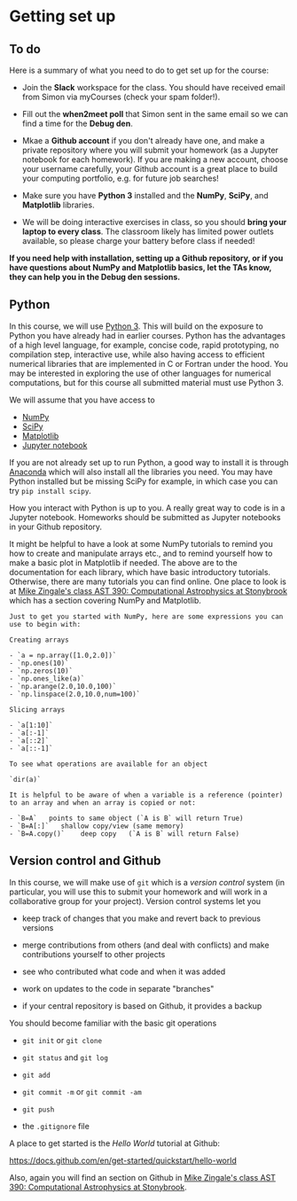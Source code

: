 # Getting set up

## To do

Here is a summary of what you need to do to get set up for the course:

- Join the **Slack** workspace for the class. You should have received email from Simon via myCourses (check your spam folder!). 

- Fill out the **when2meet poll** that Simon sent in the same email so we can find a time for the **Debug den**.

- Mkae a **Github account** if you don't already have one, and make a private repository where you will submit your homework (as a Jupyter notebook for each homework).  If you are making a new account, choose your username carefully, your Github account is a great place to build your computing portfolio, e.g. for future job searches!

- Make sure you have **Python 3** installed and the **NumPy**, **SciPy**, and **Matplotlib** libraries.

- We will be doing interactive exercises in class, so you should **bring your laptop to every class**. The classroom likely has limited power outlets available, so please charge your battery before class if needed!

**If you need help with installation, setting up a Github repository, or if you have questions about NumPy and Matplotlib basics, let the TAs know, they can help you in the Debug den sessions.**


## Python

In this course, we will use [Python 3](https://docs.python.org/3/). This will build on the exposure to Python you have already had in earlier courses. Python has the advantages of a high level language, for example, concise code, rapid prototyping, no compilation step, interactive use, while also having access to efficient numerical libraries that are implemented in C or Fortran under the hood. You may be interested in exploring the use of other languages for numerical computations, but for this course all submitted material must use Python 3.

We will assume that you have access to 

- [NumPy](https://numpy.org/doc/stable/)
- [SciPy](https://docs.scipy.org/doc/scipy/tutorial/index.html#user-guide)
- [Matplotlib](https://matplotlib.org/stable/#)
- [Jupyter notebook](https://jupyter.org)

If you are not already set up to run Python, a good way to install it is through [Anaconda](https://www.anaconda.com/download) which will also install all the libraries you need. You may have Python installed but be missing SciPy for example, in which case you can try `pip install scipy`.

How you interact with Python is up to you. A really great way to code is in a Jupyter notebook. Homeworks should be submitted as Jupyter notebooks in your Github repository.  

It might be helpful to have a look at some NumPy tutorials to remind you how to create and manipulate arrays etc., and to remind yourself how to make a basic plot in Matplotlib if needed. The above are to the documentation for each library, which have basic introductory tutorials.  Otherwise, there are many tutorials you can find online. One place to look is at [Mike Zingale's class AST 390: Computational Astrophysics at Stonybrook](https://zingale.github.io/computational_astrophysics/intro.html)
which has a section covering NumPy and Matplotlib. 

```{admonition} Exploring NumPy
Just to get you started with NumPy, here are some expressions you can use to begin with:

Creating arrays

- `a = np.array([1.0,2.0])`
- `np.ones(10)`
- `np.zeros(10)`
- `np.ones_like(a)`
- `np.arange(2.0,10.0,100)`
- `np.linspace(2.0,10.0,num=100)`

Slicing arrays

- `a[1:10]`
- `a[:-1]`
- `a[::2]`
- `a[::-1]`

To see what operations are available for an object

`dir(a)`

It is helpful to be aware of when a variable is a reference (pointer) to an array and when an array is copied or not:

- `B=A`   points to same object (`A is B` will return True)
- `B=A[:]`   shallow copy/view (same memory)
- `B=A.copy()`    deep copy   (`A is B` will return False)
```


## Version control and Github

In this course, we will make use of `git` which is a *version control* system (in particular, you will use this to submit your homework and will work in a collaborative group for your project).  Version control systems let you

- keep track of changes that you make and revert back to previous versions

- merge contributions from others (and deal with conflicts) and make contributions yourself to other projects

- see who contributed what code and when it was added

- work on updates to the code in separate "branches"

- if your central repository is based on Github, it provides a backup

You should become familiar with the basic git operations

- `git init` or `git clone`

- `git status` and `git log`

- `git add`

- `git commit -m` or `git commit -am`

- `git push`

- the `.gitignore` file


A place to get started is the *Hello World* tutorial at Github: 

https://docs.github.com/en/get-started/quickstart/hello-world

Also, again you will find an section on Github in [Mike Zingale's class AST 390: Computational Astrophysics at Stonybrook](https://zingale.github.io/computational_astrophysics/intro.html).
